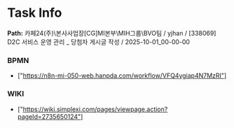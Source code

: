 # Task Info

**Path:** 카페24(주)\본사사업장\[CG]MI본부\MIH그룹\BVO팀 / yjhan / [338069] D2C 서비스 운영 관리 _ 당첨자 게시글 작성 / 2025-10-01_00-00-00

### BPMN
- ["https://n8n-mi-050-web.hanpda.com/workflow/VFQ4ygiap4N7MzRI"]

### WIKI
- ["https://wiki.simplexi.com/pages/viewpage.action?pageId=2735650124"]

